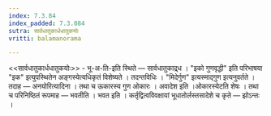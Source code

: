 ```yaml
---
index: 7.3.84
index_padded: 7.3.084
sutra: सार्वधातुकार्धधातुकयोः
vritti: balamanorama

---
```

<<सार्वधातुकार्धधातुकयोः>> - भू-अ-ति-इति स्थिते — सार्वधातुकाद्र्ध । "इको गुणवृद्धी" इति परिभाषया "इक" इत्युपस्थितेन अङ्गस्येत्यधिकृतं विशेष्यते । तदन्तविधिः । "मिदेर्गुण" इत्यस्माद्गुण इत्यनुवर्तते । तदाह — अनयोरित्यादिना । तथा च ऊकारस्य गुण ओकारः । अवादेश इति ।ओकारस्येटति शेषः । तथा च परिनिष्ठितं रूपमाह —  भवतीति । भवत इति । कर्तृद्वित्वविवक्षायां भूधातोर्लस्तसादेशे च कृते — झोऽन्तः ।